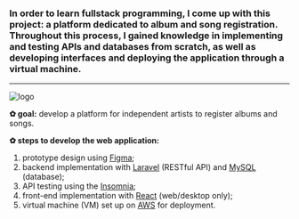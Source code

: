 ### In order to learn fullstack programming, I come up with this project: a platform dedicated to album and song registration. Throughout this process, I gained knowledge in implementing and testing APIs and databases from scratch, as well as developing interfaces and deploying the application through a virtual machine.

---

![logo](https://user-images.githubusercontent.com/20237654/221716961-cd43f5c6-ee0a-4ea8-975b-46966a1cdcc9.svg)

**✿ goal:** develop a platform for independent artists to register albums and songs.

**✿ steps to develop the web application:**

1. prototype design using [Figma](https://www.figma.com/);
2. backend implementation with [Laravel](https://laravel.com/) (RESTful API) and [MySQL](https://www.mysql.com/) (database);
3. API testing using the [Insomnia](https://insomnia.rest/);
4. front-end implementation with [React](https://react.dev/) (web/desktop only);
5. virtual machine (VM) set up on [AWS](https://aws.amazon.com/ec2/) for deployment.
